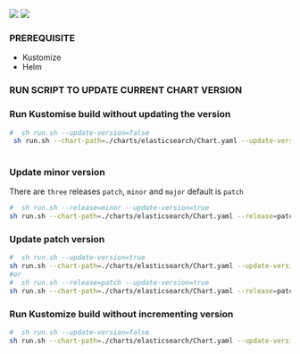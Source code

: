 ![](https://github.com/ikumi9/version_hem_with_kustomize/workflows/CI/badge.svg?branch=master&event=push)
![](https://github.com/ikumi9/version_hem_with_kustomize/workflows/CI/badge.svg?branch=pr&event=push)
### PREREQUISITE
- Kustomize
- Helm



### RUN SCRIPT TO UPDATE CURRENT CHART VERSION

### Run Kustomise build without updating the version
```sh
#  sh run.sh --update-version=false
 sh run.sh --chart-path=./charts/elasticsearch/Chart.yaml --update-version=false
 
 ```
### Update minor version
 There are `three` releases `patch`, `minor` and `major` default is `patch ` 
 ```sh
#  sh run.sh --release=minor --update-version=true
 sh run.sh --chart-path=./charts/elasticsearch/Chart.yaml --release=patch --update-version=true
 ```
 ### Update patch version
  ```sh
#  sh run.sh --update-version=true
 sh run.sh --chart-path=./charts/elasticsearch/Chart.yaml --update-version=true
 #or
#  sh run.sh --release=patch --update-version=true
 sh run.sh --chart-path=./charts/elasticsearch/Chart.yaml --release=patch --update-version=true
 ```

### Run Kustomize build without incrementing version
 ```sh
#  sh run.sh --update-version=false
 sh run.sh --chart-path=./charts/elasticsearch/Chart.yaml --update-version=false
```